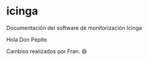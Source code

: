 # icinga
Documentación del software de monitorización Icinga

Hola Don Pepito

Cambios realizados por Fran. :smile:
